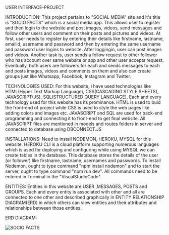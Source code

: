 USER INTERFACE-PROJECT

INTRODUCTION: This project pertains to "SOCIAL MEDIA" site and it's title is "SOCIO FACTS" which is a social media app. This allows user to register and then login to the website and post images, videos, send messages and follow other users and comment on their posts and pictures and videos. At first, user needs to register by entering their details like firstname, lastname, emailid, username and password and then by entering the same username and password user logins to website. After loggingin, user can post images and videos. Another task is, user sends a follow request to other follower who has account over same website or app and other user accepts request. Eventually, both users are followers for each and sends messages to each and posts images, videos and comments on them and also can create groups just like Whatsapp, Facebbok, Instagram and Twitter.

TECHNOLOGIES USED: For this website, i have used technologies like HTML(Hyper Text Markup Language), CSS(CASCADING STYLE SHEETS), JAVASCRIPT(JS), SQL(STRUCTURED QUERY LANGUAGE). Each and every technology used for this website has its prominance. HTML is used to buid the front-end of project while CSS is used to style the web pages like adding colors and images etc. JAVASCRIPT and SQL are used for back-end programming and connecting it to front-end to get final website. All JAVASCRIPT files are mentioned in models and routes folders in server and connected to database using DBCONNECT.JS

INSTALLATIONS: Need to install NODEMON, HEROKU, MYSQL for this website. HEROKU CLI is a cloud platform supporting numerous languages which is used for deploying and configuring while using MYSQL we can create tables in the database. This database stores the details of the user (or follower) like firstname, lastname, usernames and passwords. To install Nodemon, ought to type command "npm install nodemon" and to start the server, ought to type command "npm run dev". All commands need to be entered in Terminal in the "VisualStudioCode".

ENTITIES: Entities in this website are USER ,MESSAGES, POSTS and GROUPS. Each and every entity is associated with other and all are connected to one other and described graphically in ENTITY RELATIONSHIP DIAGRAM(ERD) in which others can view entities and their attributes and relationships between those entities.

ERD DIAGRAM:

![SOCIO FACTS](https://user-images.githubusercontent.com/103054142/173224943-56c2078a-0afe-4702-ba09-6ca82df5a330.png)
